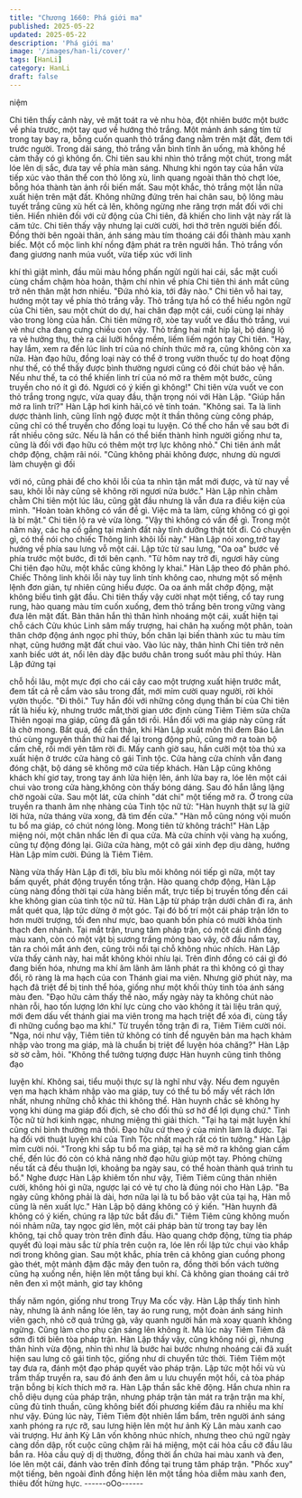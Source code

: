 ```yaml
---
title: "Chương 1660: Phá giới ma"
published: 2025-05-22
updated: 2025-05-22
description: 'Phá giới ma'
image: '/images/han-li/cover/'
tags: [HanLi]
category: HanLi
draft: false
---
```


niệm

Chi tiên thấy cảnh này, vẻ mặt toát ra vẻ nhu hòa, đột nhiên bước
một bước về phía trước, một tay quơ về hướng thỏ trắng.
Một mảnh ánh sáng tím từ trong tay bay ra, bỗng cuốn quanh thỏ
trắng đang nằm trên mặt đất, đem tới trước người.
Trong dải sáng, thỏ trắng vẫn bình tĩnh ăn uống, mà không hề
cảm thấy có gì không ổn.
Chi tiên sau khi nhìn thỏ trắng một chút, trong mắt lóe lên dị sắc,
đưa tay về phía màn sáng.
Nhưng khi ngón tay của hắn vừa tiếp xúc vào thân thể con thỏ
lông xù, linh quang ngoài thân thỏ chợt lóe, bỗng hóa thành tàn
ảnh rồi biến mất.
Sau một khắc, thỏ trắng một lần nữa xuất hiện trên mặt đất.
Không những đứng trên hai chân sau, bộ lông màu tuyết trắng
cũng xù hết cả lên, không ngừng nhe răng trợn mắt đối với chi
tiên.
Hiển nhiên đối với cử động của Chi tiên, đã khiến cho linh vật này
rất là căm tức.
Chi tiên thấy vậy nhưng lại cười cười, hơi thở trên người biến đổi.
Đồng thời bên ngoài thân, ánh sáng màu tím thoáng cái đổi thành
màu xanh biếc.
Một cổ mộc linh khí nồng đậm phát ra trên người hắn.
Thỏ trắng vốn đang giương nanh múa vuốt, vừa tiếp xúc với linh

khí thì giật mình, đầu mũi màu hồng phấn ngửi ngửi hai cái, sắc
mặt cuối cùng chầm chậm hòa hoãn, thậm chí nhìn về phía Chi
tiên thì ánh mắt cũng trở nên thân mật hơn nhiều.
"Đứa nhỏ kia, tới đây nào." Chi tiên vỗ hai tay, hướng một tay về
phía thỏ trắng vẫy.
Thỏ trắng tựa hồ có thể hiểu ngôn ngữ của Chi tiên, sau một chút
do dự, hai chân đạp một cái, cuối cùng lại nhảy vào trong lòng
của hắn.
Chi tiên mừng rỡ, xòe tay vuốt ve đầu thỏ trắng, vui vẻ như cha
đang cưng chiều con vậy.
Thỏ trắng hai mắt híp lại, bộ dáng lộ ra vẻ hưởng thụ, thè ra cái
lưỡi hồng mềm, liếm liếm ngón tay Chi tiên.
"Hay, hay lắm, xem ra đến lúc linh trí của nó chính thức mở ra,
cũng không còn xa nữa. Hàn đạo hữu, đồng loại này có thể ở
trong vườn thuốc tự do hoạt động như thế, có thể thấy được bình
thường ngươi cũng có đôi chút bảo vệ hắn. Nếu như thế, ta có thể
khiến linh trí của nó mở ra thêm một bước, cũng truyền cho nó ít
gì đó. Ngươi có ý kiến gì không!"
Chi tiên vừa vuốt ve con thỏ trắng trong ngực, vừa quay đầu, thận
trọng nói với Hàn Lập.
"Giúp hắn mở ra linh trí?"
Hàn Lập hơi kinh hãi,có vẻ tính toán.
"Không sai. Ta là linh dược thành linh, cũng lĩnh ngộ được một ít
thần thông cùng công pháp, cũng chỉ có thể truyền cho đồng loại
tu luyện. Có thể cho hắn về sau bớt đi rất nhiều công sức. Nếu là
hắn có thể biến thành hình người giống như ta, cũng là đối với
đạo hữu có thêm một trợ lực không nhỏ."
Chi tiên ánh mắt chớp động, chậm rãi nói.
"Cũng không phải không được, nhưng dù ngươi làm chuyện gì đối

với nó, cũng phải để cho khôi lỗi của ta nhìn tận mắt mới được, và
từ nay về sau, khôi lỗi này cũng sẽ không rời ngươi nửa bước."
Hàn Lập nhìn chằm chằm Chi tiên một lúc lâu, cũng gật đầu
nhưng là vẫn đưa ra điều kiện của mình.
"Hoàn toàn không có vấn đề gì. Việc mà ta làm, cũng không có gì
gọi là bí mật."
Chi tiên lộ ra vẻ vừa lòng.
"Vậy thì không có vấn đề gì. Trong một năm này, các hạ cố gắng
tại mảnh đất này tĩnh dưỡng thật tốt đi. Có chuyện gì, có thể nói
cho chiếc Thông linh khôi lỗi này."
Hàn Lập nói xong,trở tay hướng về phía sau lưng vỗ một cái.
Lập tức từ sau lưng, "Oa oa" bước về phía trước một bước, đi tới
bên cạnh.
"Từ hôm nay trở đi, ngươi hãy cùng Chi tiên đạo hữu, một khắc
cũng không ly khai."
Hàn Lập theo đó phân phó.
Chiếc Thông linh khôi lỗi này tuy linh tính không cao, nhưng một
số mệnh lệnh đơn giản, tự nhiên cũng hiểu được.
Oa oa ánh mắt chớp động, mặt không biểu tình gật đầu.
Chi tiên thấy vậy cười nhạt một tiếng, cổ tay rung rung, hào
quang màu tím cuốn xuống, đem thỏ trắng bên trong vững vàng
đưa lên mặt đất. Bản thân hắn thì thân hình nhoáng một cái, xuất
hiện tại chỗ cách Cửu khúc Linh sâm mấy trượng, hai chân hạ
xuống một phân, toàn thân chớp động ánh ngọc phỉ thúy, bốn
chân lại biến thành xúc tu màu tím nhạt, cũng hướng mặt đất chui
vào.
Vào lúc này, thân hình Chi tiên trở nên xanh biếc ướt át, nổi lên
dày đặc bướu chân trong suốt màu phỉ thúy. Hàn Lập đứng tại

chỗ hồi lâu, một mực đợi cho cái cây cao một trượng xuất hiện
trước mắt, đem tất cả rễ cắm vào sâu trong đất, mới mỉm cười
quay người, rời khỏi vườn thuốc.
"Đi thôi."
Tuy hắn đối với những công dụng thần bí của Chi tiên rất là hiếu
kỳ, nhưng trước mắt,thời gian ước định cùng Tiêm Tiêm sửa
chữa Thiên ngoại ma giáp, cũng đã gần tới rồi. Hắn đối với ma
giáp này cũng rất là chờ mong.
Bất quá, để cẩn thận, khi Hàn Lập xuất môn thì đem Báo Lân thú
cùng nguyên thần thứ hai để lại trong động phủ, cũng mở ra toàn
bộ cấm chế, rồi mới yên tâm rời đi.
Mấy canh giờ sau, hắn cưỡi một tòa thú xa xuất hiện ở trước cửa
hàng cô gái Tinh tộc. Cửa hàng cửa chính vẫn đang đóng chặt,
bộ dáng sẽ không mở cửa tiếp khách. Hàn Lập cũng không khách
khí giơ tay, trong tay ánh lửa hiện lên, ánh lửa bay ra, lóe lên một
cái chui vào trong cửa hàng,không còn thấy bóng dáng.
Sau đó hắn lẳng lậng chờ ngoài cửa.
Sau một lát, cửa chính "dát chi" một tiếng mở ra. Ở trong cửa
truyền ra thanh âm nhẹ nhàng của Tinh tộc nữ tử:
"Hàn huynh thật sự là giữ lời hứa, nửa tháng vừa xong, đã tìm
đến cửa."
"Hàn mỗ cũng nóng vội muốn tu bổ ma giáp, có chút nóng lòng.
Mong tiên tử không trách!"
Hàn Lập miệng nói, một chân nhấc lên đi qua cửa.
Mà cửa chính vội vàng hạ xuống, cũng tự động đóng lại. Giữa
cửa hàng, một cô gái xinh đẹp dịu dàng, hướng Hàn Lập mỉm
cười.
Đúng là Tiêm Tiêm.

Nàng vừa thấy Hàn Lập đi tới, bĩu bĩu môi không nói tiếp gì nữa,
một tay bấm quyết, phát động truyền tống trận.
Hào quang chớp động, Hàn Lập cùng nàng đồng thời tại cửa
hàng biến mất, trực tiếp bị truyền tống đến cái khe không gian của
tinh tộc nữ tử.
Hàn Lập từ pháp trận dưới chân đi ra, ánh mắt quét qua, lập tức
dừng ở một góc.
Tại đó bố trí một cái pháp trận lớn to hơn mười trượng, tối đen
như mực, bao quanh bốn phía có mười khỏa tinh thạch đen
nhánh.
Tại mắt trận, trung tâm pháp trận, có một cái đỉnh đồng màu xanh,
còn có một vật bị sương trắng mỏng bao vây, cỡ đầu nắm tay, tản
ra chói mắt ánh đen, cũng trôi nổi tại chỗ không nhúc nhích.
Hàn Lập vừa thấy cảnh này, hai mắt không khỏi nhíu lại.
Trên đỉnh đồng có cái gì đó đang biến hóa, nhưng ma khí âm lãnh
âm lãnh phát ra thì không có gì thay đổi, rõ ràng là ma hạch của
con Thánh giai ma viên. Nhưng giờ phút này, ma hạch đã triệt để
bị tinh thể hóa, giống như một khối thủy tinh tỏa ánh sáng màu
đen.
"Đạo hữu cảm thấy thế nào, mấy ngày này ta không chút nào
nhàn rỗi, hao tốn lượng lớn khí lực cùng cho vào không ít tài liệu
trân quý, mới đem dấu vết thánh giai ma viên trong ma hạch triệt
để xóa đi, cùng tẩy đi những cuồng bạo ma khí."
Từ truyền tống trận đi ra, Tiêm Tiêm cười nói.
"Nga, nói như vậy, Tiêm tiên tử không có tính để nguyên bản ma
hạch khảm nhập vào trong ma giáp, mà là chuẩn bị triệt để luyện
hóa chăng?"
Hàn Lập sờ sờ cằm, hỏi.
"Không thể tưởng tượng được Hàn huynh cũng tinh thông đạo

luyện khí. Không sai, tiểu muội thực sự là nghĩ như vậy. Nếu đem
nguyên vẹn ma hạch khảm nhập vào ma giáp, tuy có thể tu bổ
mấy vết rách lớn nhất, nhưng những chỗ khác thì không thể. Hàn
huynh chắc sẽ không hy vọng khi dùng ma giáp đối địch, sẽ cho
đối thủ sơ hở để lợi dụng chứ."
Tinh Tộc nữ tử hơi kinh ngạc, nhưng miệng thì giải thích.
"Tại hạ tại mặt luyện khí cũng chỉ bình thường mà thôi. Đạo hữu
cứ theo ý của mình làm là được. Tại hạ đối với thuật luyện khí của
Tinh Tộc nhất mạch rất có tin tưởng."
Hàn Lập mỉm cười nói.
"Trong khi sắp tu bổ ma giáp, tại hạ sẽ mở ra không gian cấm
chế, đến lúc đó còn có khả năng nhờ đạo hữu giúp một tay.
Phỏng chừng nếu tất cả đều thuận lợi, khoảng ba ngày sau, có
thể hoàn thành quá trình tu bổ."
Nghe được Hàn Lập khiêm tốn như vậy, Tiêm Tiêm cũng thản
nhiên cười, không hỏi gì nữa, ngược lại có vẻ tự cho là đúng nói
cho Hàn Lập.
"Ba ngày cũng không phải là dài, hơn nữa lại là tu bổ bảo vật của
tại hạ, Hàn mỗ cũng là nên xuất lực." Hàn Lập bộ dáng không có
ý kiến.
"Hàn huynh đã không có ý kiến, chúng ra lập tức bắt đầu đi."
Tiêm Tiêm cũng không muốn nói nhảm nữa, tay ngọc giơ lên, một
cái pháp bàn từ trong tay bay lên không, tại chỗ quay tròn trên
đỉnh đầu.
Hào quang chớp động, từng tia pháp quyết đủ loại màu sắc từ
phía trên cuộn ra, lóe lên rồi lập tức chui vào khắp nơi trong
không gian. Sau một khắc, phía trên cả không gian cuồng phong
gào thét, một mảnh đậm đặc mây đen tuôn ra, đồng thời bốn vách
tường cũng hạ xuống nền, hiện lên một tầng bụi khí.
Cả không gian thoáng cái trở nên đen xì một mảnh, giơ tay không

thấy năm ngón, giống như trong Trụy Ma cốc vậy.
Hàn Lập thấy tình hình này, nhưng là ánh nắng lóe lên, tay áo
rung rung, một đoàn ánh sáng hình viên gạch, nhỏ cỡ quả trứng
gà, vây quanh người hắn mà xoay quanh không ngừng.
Cũng làm cho phụ cận sáng lên không ít. Mà lúc này Tiêm Tiêm
đã sớm đi tới biên tòa pháp trận. Hàn Lập thấy vậy, cũng không
nói gì, nhưng thân hình vừa động, nhìn thì như là bước hai bước
nhưng nhoáng cái đã xuất hiện sau lưng cô gái tinh tộc, giống
như di chuyển tức thời.
Tiêm Tiêm một tay đưa ra, đánh một đạo pháp quyết vào pháp
trận.
Lập tức một hồi vù vù trầm thấp truyền ra, sau đó ánh đen âm u
lưu chuyển một hồi, cả tòa pháp trận bỗng bị kích thích mở ra.
Hàn Lập thần sắc khẽ động.
Hắn chưa nhìn ra chỗ diệu dụng của pháp trận, nhưng pháp trận
tản mát ra trận trận ma khí, cũng đủ tinh thuần, cũng không biết
đối phương kiếm đâu ra nhiều ma khí như vậy. Đúng lúc này,
Tiêm Tiêm đột nhiên lẩm bẩm, trên người ánh sáng xanh phóng
ra rực rỡ, sau lưng hiện lên một hư ảnh Kỳ Lân màu xanh cao vài
trượng.
Hư ảnh Kỳ Lân vốn không nhúc nhích, nhưng theo chú ngữ ngày
càng dồn dập, rốt cuộc cũng chậm rãi há miệng, một cái hỏa cầu
cỡ đầu lâu bắn ra.
Hỏa cầu quỷ dị dị thường, đồng thời ẩn chứa hai màu xanh và
đen, lóe lên một cái, đánh vào trên đỉnh đồng tại trung tâm pháp
trận.
"Phốc xuy" một tiếng, bên ngoài đỉnh đồng hiện lên một tầng hỏa
diễm màu xanh đen, thiêu đốt hừng hực.
------oOo------
